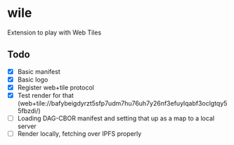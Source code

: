 
# wile

Extension to play with Web Tiles

## Todo

- [x] Basic manifest
- [x] Basic logo
- [x] Register web+tile protocol
- [x] Test render for that (web+tile://bafybeigdyrzt5sfp7udm7hu76uh7y26nf3efuylqabf3oclgtqy55fbzdi/)
- [ ] Loading DAG-CBOR manifest and setting that up as a map to a local server
- [ ] Render locally, fetching over IPFS properly

